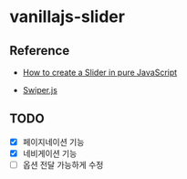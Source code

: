 # vanillajs-slider

## Reference

- [How to create a Slider in pure JavaScript](https://fionnachan.medium.com/how-to-write-a-slider-in-pure-javascript-838c0d98fd69)

- [Swiper.js](https://swiperjs.com/)

## TODO

- [X] 페이지네이션 기능
- [X] 네비게이션 기능
- [ ] 옵션 전달 가능하게 수정